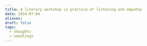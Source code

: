 ```yaml
---
title: A literary workshop is practice of listening and empathy
date: 2024-07-04
aliases: 
draft: false
tags:
  - thoughts
  - seedlings
---
```

